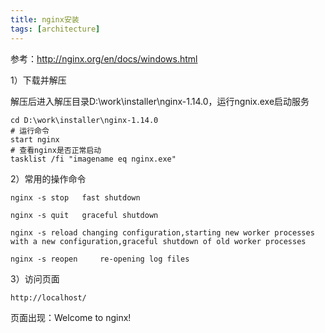 ```yaml
---
title: nginx安装
tags: [architecture]
---
```


参考：http://nginx.org/en/docs/windows.html

1）下载并解压

解压后进入解压目录D:\work\installer\nginx-1.14.0，运行ngnix.exe启动服务

```
cd D:\work\installer\nginx-1.14.0
# 运行命令
start nginx
# 查看nginx是否正常启动
tasklist /fi "imagename eq nginx.exe"
```

2）常用的操作命令

```
nginx -s stop   fast shutdown

nginx -s quit   graceful shutdown

nginx -s reload changing configuration,starting new worker processes with a new configuration,graceful shutdown of old worker processes

nginx -s reopen     re-opening log files
```

3）访问页面

```
http://localhost/
```

页面出现：Welcome to nginx!